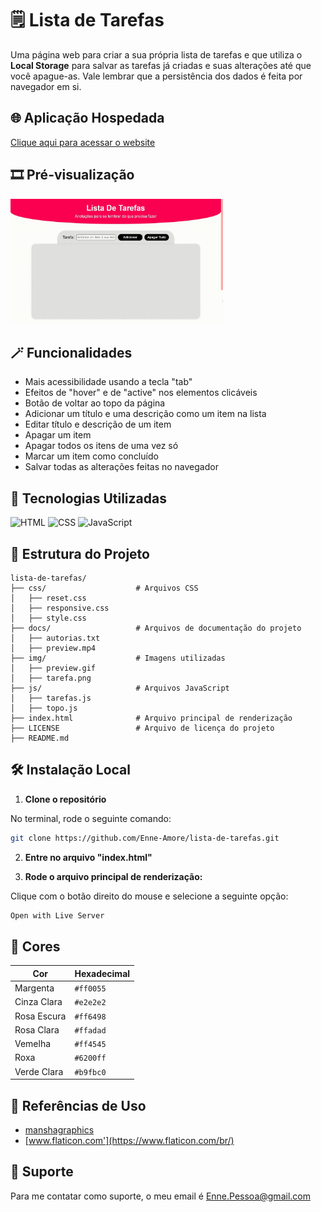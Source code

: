 # 🗒️ Lista de Tarefas

 Uma página web para criar a sua própria lista de tarefas e que utiliza o **Local Storage** para salvar as tarefas já criadas e suas alterações até que você apague-as. Vale lembrar que a persistência dos dados é feita por navegador em si.


## 🌐 Aplicação Hospedada

 [Clique aqui para acessar o website](https://enne-amore.github.io/lista-de-tarefas/)


## 🎞️ Pré-visualização

 <img src="img/preview.gif" alt="Pré-visualização do site" width="340" height="200">


## 🪄 Funcionalidades

 - Mais acessibilidade usando a tecla "tab"
 - Efeitos de "hover" e de "active" nos elementos clicáveis
 - Botão de voltar ao topo da página
 - Adicionar um título e uma descrição como um item na lista
 - Editar título e descrição de um item
 - Apagar um item
 - Apagar todos os itens de uma vez só
 - Marcar um item como concluído
 - Salvar todas as alterações feitas no navegador


## 🚀 Tecnologias Utilizadas

 <p align="left">
    <img src="https://cdn.jsdelivr.net/gh/devicons/devicon/icons/html5/html5-original.svg" title="HTML" alt="HTML" width="40" height="40"/>
    <img src="https://upload.wikimedia.org/wikipedia/commons/thumb/a/ab/Official_CSS_Logo.svg/2048px-Official_CSS_Logo.svg.png" title="CSS" alt="CSS" width="40" height="40"/>
    <img src="https://cdn.jsdelivr.net/gh/devicons/devicon/icons/javascript/javascript-original.svg" title="JavaScript" alt="JavaScript" width="40" height="40"/>
 </p>


## 📂 Estrutura do Projeto

 ```plaintext
 lista-de-tarefas/
 ├── css/                    # Arquivos CSS
 │   ├── reset.css       
 │   ├── responsive.css  
 │   ├── style.css       
 ├── docs/                   # Arquivos de documentação do projeto
 │   ├── autorias.txt 
 │   ├── preview.mp4
 ├── img/                    # Imagens utilizadas 
 │   ├── preview.gif 
 │   ├── tarefa.png
 ├── js/                     # Arquivos JavaScript
 │   ├── tarefas.js 
 │   ├── topo.js 
 ├── index.html              # Arquivo principal de renderização
 ├── LICENSE                 # Arquivo de licença do projeto
 ├── README.md
 ```


## 🛠️ Instalação Local

 1. **Clone o repositório**
 
 No terminal, rode o seguinte comando:
 
 ```bash
 git clone https://github.com/Enne-Amore/lista-de-tarefas.git
 ```
 
 2. **Entre no arquivo "index.html"**
 
 3. **Rode o arquivo principal de renderização:**
 
 Clique com o botão direito do mouse e selecione a seguinte opção:
 
 ```bash
 Open with Live Server
 ```


## 🌈 Cores

 | Cor         | Hexadecimal |
 | ----------- | ----------- |
 | Margenta    | `#ff0055`   |
 | Cinza Clara | `#e2e2e2`   |
 | Rosa Escura | `#ff6498`   |
 | Rosa Clara  | `#ffadad`   |
 | Vemelha     | `#ff4545`   |
 | Roxa        | `#6200ff`   |
 | Verde Clara | `#b9fbc0`   |


## 🌟 Referências de Uso

 - [manshagraphics](https://www.flaticon.com/br/autores/manshagraphics)
 - [www.flaticon.com'](https://www.flaticon.com/br/)


## 🔧 Suporte

 Para me contatar como suporte, o meu email é [Enne.Pessoa@gmail.com](mailto:Enne.Pessoa@gmail.com)

